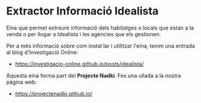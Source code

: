 # Extractor Informació Idealista
Eina que permet extreure informació dels habitatges o locals que estan a la venda o per llogar a Idealista i les agències que els gestionen.

Per a més informació sobre com instal·lar i utilitzar l'eina, tenim una entrada al blog d'Investigació Online:
* https://investigacio-online.github.io/posts/idealista/

Aquesta eina forma part del **Projecte Nadki**. Fes una ullada a la nostra pàgina web:
* https://projectenadki.github.io/